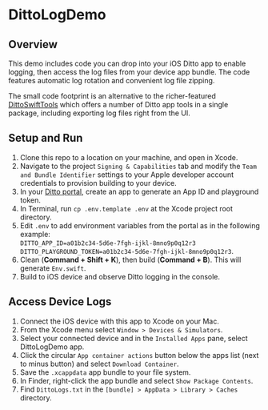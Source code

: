 # DittoLogDemo  

## Overview  
This demo includes code you can drop into your iOS Ditto app to enable logging, then access the log files from your device app bundle. The code features automatic log rotation and convenient log file zipping.  

The small code footprint is an alternative to the richer-featured [DittoSwiftTools](https://github.com/getditto/DittoSwiftTools) 
which offers a number of Ditto app tools in a single package, including exporting log files right from the UI.  


## Setup and Run
1. Clone this repo to a location on your machine, and open in Xcode.    
2. Navigate to the project `Signing & Capabilities` tab and modify the `Team and Bundle Identifier` settings to your Apple developer account credentials to provision building to your device.  
3. In your [Ditto portal](https://portal.ditto.live), create an app to generate an App ID and 
playground token.   
4. In Terminal, run `cp .env.template .env` at the Xcode project root directory.   
5. Edit `.env` to add environment variables from the portal as in the following example:   
```DITTO_APP_ID=a01b2c34-5d6e-7fgh-ijkl-8mno9p0q12r3``` 
```DITTO_PLAYGROUND_TOKEN=a01b2c34-5d6e-7fgh-ijkl-8mno9p0q12r3```.  
6. Clean (**Command + Shift + K**), then build (**Command + B**). This will generate `Env.swift`.  
7. Build to iOS device and observe Ditto logging in the console.    

## Access Device Logs
1. Connect the iOS device with this app to Xcode on your Mac.  
2. From the Xcode menu select `Window > Devices & Simulators`.  
3. Select your connected device and in the `Installed Apps` pane, select DittoLogDemo app.  
4. Click the circular `App container actions` button below the apps list (next to minus button) and select `Download Container`.  
5. Save the `.xcappdata` app bundle to your file system.  
6. In Finder, right-click the app bundle and select `Show Package Contents`.  
7. Find `DittoLogs.txt` in the `[bundle] > AppData > Library > Caches` directory.  




